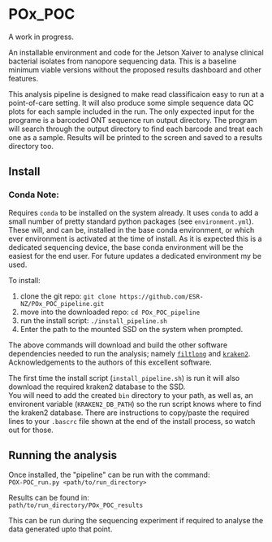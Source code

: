# POx_POC 

A work in progress. 

An installable environment and code for the Jetson Xaiver to analyse clinical bacterial isolates from nanopore sequencing data. This is a baseline minimum viable versions without the proposed results dashboard and other features. 

This analysis pipeline is designed to make read classificaion easy to run at a point-of-care setting. It will also produce some simple sequence data QC plots for each sample included in the run. The only expected input for the programe is a barcoded ONT sequence run output directory. The program will search through the output directory to find each barcode and treat each one as a sample. Results will be printed to the screen and saved to a results directory too.        


## Install  

### Conda Note:
Requires `conda` to be installed on the system already. It uses `conda` to add a small number of pretty standard python packages (see `environment.yml`). These will, and can be, installed in the base conda environment, or which ever environment is activated at the time of install. As it is expected this is a dedicated sequencing device, the base conda environment will be the easiest for the end user. For future updates a dedicated environment my be used.  

To install:  

1) clone the git repo: `git clone https://github.com/ESR-NZ/POx_POC_pipeline.git`
2) move into the downloaded repo: `cd POx_POC_pipeline`
3) run the install script: `./install_pipeline.sh`
4) Enter the path to the mounted SSD on the system when prompted.  

The above commands will download and build the other software dependencies needed to run the analysis; namely [`filtlong`](https://github.com/rrwick/Filtlong) and [`kraken2`](https://github.com/DerrickWood/kraken2). Acknowledgements to the authors of this excellent software. 

The first time the install script (`install_pipeline.sh`) is run it will also download the required kraken2 database to the SSD.  
You will need to add the created `bin` directory to your path, as well as, an environent variable (`KRAKEN2_DB_PATH`) so the run script knows where to find the kraken2 database. There are instructions to copy/paste the required lines to your `.bascrc` file shown at the end of the install process, so watch out for those.   

## Running the analysis  

Once installed, the "pipeline" can be run with the command:  
`POX-POC_run.py <path/to/run_directory>`  

Results can be found in:   
`path/to/run_directory/POx_POC_results`  

This can be run during the sequencing experiment if required to analyse the data generated upto that point.  
